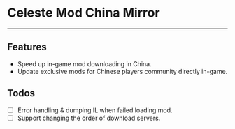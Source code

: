 # Celeste Mod China Mirror

---

## Features

- Speed up in-game mod downloading in China.
- Update exclusive mods for Chinese players community directly in-game.

## Todos

- [ ] Error handling & dumping IL when failed loading mod.
- [ ] Support changing the order of download servers.
